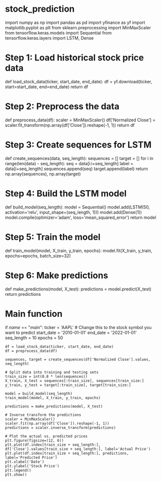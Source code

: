 # stock_prediction
import numpy as np
import pandas as pd
import yfinance as yf
import matplotlib.pyplot as plt
from sklearn.preprocessing import MinMaxScaler
from tensorflow.keras.models import Sequential
from tensorflow.keras.layers import LSTM, Dense

# Step 1: Load historical stock price data
def load_stock_data(ticker, start_date, end_date):
    df = yf.download(ticker, start=start_date, end=end_date)
    return df

# Step 2: Preprocess the data
def preprocess_data(df):
    scaler = MinMaxScaler()
    df['Normalized Close'] = scaler.fit_transform(np.array(df['Close']).reshape(-1, 1))
    return df

# Step 3: Create sequences for LSTM
def create_sequences(data, seq_length):
    sequences = []
    target = []
    for i in range(len(data) - seq_length):
        seq = data[i:i+seq_length]
        label = data[i+seq_length]
        sequences.append(seq)
        target.append(label)
    return np.array(sequences), np.array(target)

# Step 4: Build the LSTM model
def build_model(seq_length):
    model = Sequential()
    model.add(LSTM(50, activation='relu', input_shape=(seq_length, 1)))
    model.add(Dense(1))
    model.compile(optimizer='adam', loss='mean_squared_error')
    return model

# Step 5: Train the model
def train_model(model, X_train, y_train, epochs):
    model.fit(X_train, y_train, epochs=epochs, batch_size=32)

# Step 6: Make predictions
def make_predictions(model, X_test):
    predictions = model.predict(X_test)
    return predictions

# Main function
if _name_ == "_main_":
    ticker = 'AAPL'  # Change this to the stock symbol you want to predict
    start_date = '2010-01-01'
    end_date = '2022-01-01'
    seq_length = 10
    epochs = 50

    df = load_stock_data(ticker, start_date, end_date)
    df = preprocess_data(df)

    sequences, target = create_sequences(df['Normalized Close'].values, seq_length)

    # Split data into training and testing sets
    train_size = int(0.8 * len(sequences))
    X_train, X_test = sequences[:train_size], sequences[train_size:]
    y_train, y_test = target[:train_size], target[train_size:]

    model = build_model(seq_length)
    train_model(model, X_train, y_train, epochs)

    predictions = make_predictions(model, X_test)

    # Inverse transform the predictions
    scaler = MinMaxScaler()
    scaler.fit(np.array(df['Close']).reshape(-1, 1))
    predictions = scaler.inverse_transform(predictions)

    # Plot the actual vs. predicted prices
    plt.figure(figsize=(12, 6))
    plt.plot(df.index[train_size + seq_length:], df['Close'].values[train_size + seq_length:], label='Actual Price')
    plt.plot(df.index[train_size + seq_length:], predictions, label='Predicted Price')
    plt.xlabel('Date')
    plt.ylabel('Stock Price')
    plt.legend()
    plt.show()
